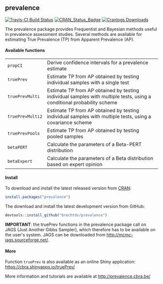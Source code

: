 ## prevalence

[![Travis-CI Build Status](https://travis-ci.org/brechtdv/prevalence.svg?branch=master)](https://travis-ci.org/brechtdv/prevalence)
[![CRAN_Status_Badge](http://www.r-pkg.org/badges/version/prevalence)](http://cran.r-project.org/package=prevalence)
[![Cranlogs Downloads](http://cranlogs.r-pkg.org/badges/grand-total/prevalence)](http://cran.r-project.org/package=prevalence)

The prevalence package provides Frequentist and Bayesian methods useful in prevalence assessment studies. Several methods are available for estimating True Prevalence (TP) from Apparent Prevalence (AP).

#### Available functions
<table>
<tr><td><code>propCI</code></td><td>Derive confidence intervals for a prevalence estimate</td></tr>
<tr><td><code>truePrev</code></td><td>Estimate TP from AP obtained by testing individual samples with a single test</td></tr>
<tr><td><code>truePrevMulti</code></td><td>Estimate TP from AP obtained by testing individual samples with multiple tests, using a conditional probability scheme</td></tr>
<tr><td><code>truePrevMulti2</code></td><td>Estimate TP from AP obtained by testing individual samples with multiple tests, using a covariance scheme</td></tr>
<tr><td><code>truePrevPools</code></td><td>Estimate TP from AP obtained by testing pooled samples</td></tr>
<tr><td><code>betaPERT</code></td><td>Calculate the parameters of a Beta-PERT distribution</td></tr>
<tr><td><code>betaExpert</code></td><td>Calculate the parameters of a Beta distribution based on expert opinion </td></tr>
</table>

#### Install

To download and install the latest released version from [CRAN](https://cran.r-project.org/package=prevalence):
```r
install.packages("prevalence")
```

The download and install the latest development version from GitHub:
```r
devtools::install_github("brechtdv/prevalence")
```

**IMPORTANT**: the truePrev functions in the prevalence package call on JAGS (Just Another Gibbs Sampler), which therefore has to be available on the user's system. JAGS can be downloaded from http://mcmc-jags.sourceforge.net/.

#### More

Function `truePrev` is also available as an online Shiny application: https://cbra.shinyapps.io/truePrev/

More information and tutorials are available at http://prevalence.cbra.be/
